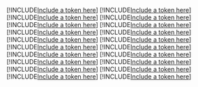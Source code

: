 [!INCLUDE[Include a token here](refs1521827193779/r1.md)]
[!INCLUDE[Include a token here](refs1521827193779/r2.md)]
[!INCLUDE[Include a token here](refs1521827193779/r3.md)]
[!INCLUDE[Include a token here](refs1521827193779/r4.md)]
[!INCLUDE[Include a token here](refs1521827193779/r5.md)]
[!INCLUDE[Include a token here](refs1521827193779/r6.md)]
[!INCLUDE[Include a token here](refs1521827193779/r7.md)]
[!INCLUDE[Include a token here](refs1521827193779/r8.md)]
[!INCLUDE[Include a token here](refs1521827193779/r9.md)]
[!INCLUDE[Include a token here](refs1521827193779/r10.md)]
[!INCLUDE[Include a token here](refs1521827193779/r11.md)]
[!INCLUDE[Include a token here](refs1521827193779/r12.md)]
[!INCLUDE[Include a token here](refs1521827193779/r13.md)]
[!INCLUDE[Include a token here](refs1521827193779/r14.md)]
[!INCLUDE[Include a token here](refs1521827193779/r15.md)]
[!INCLUDE[Include a token here](refs1521827193779/r16.md)]
[!INCLUDE[Include a token here](refs1521827193779/r17.md)]
[!INCLUDE[Include a token here](refs1521827193779/r18.md)]
[!INCLUDE[Include a token here](refs1521827193779/r19.md)]
[!INCLUDE[Include a token here](refs1521827193779/r20.md)]